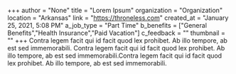 +++
author = "None"
title = "Lorem Ipsum"
organization = "Organization"
location = "Arkansas"
link = "https://throneless.com"
created_at = "January 25, 2021, 5:08 PM"
a_job_type = "Part Time"
b_benefits = ["General Benefits","Health Insurance","Paid Vacation"]
c_feedback = ""
thumbnail = ""
+++
Contra legem facit qui id facit quod lex prohibet. Ab illo tempore, ab est sed immemorabili. Contra legem facit qui id facit quod lex prohibet. Ab illo tempore, ab est sed immemorabili.Contra legem facit qui id facit quod lex prohibet. Ab illo tempore, ab est sed immemorabili.
